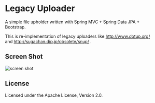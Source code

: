 # Legacy Uploader

A simple file upholder written with Spring MVC + Spring Data JPA + Bootstrap.

This is re-implementation of legacy uploaders like http://www.dotup.org/ and http://sugachan.dip.jp/obsolete/snup/ .

## Screen Shot

![screen shot][1]

## License
Licensed under the Apache License, Version 2.0.

  [1]: https://raw.github.com/making/legacy-uploader/master/wiki/images/screen01.png
